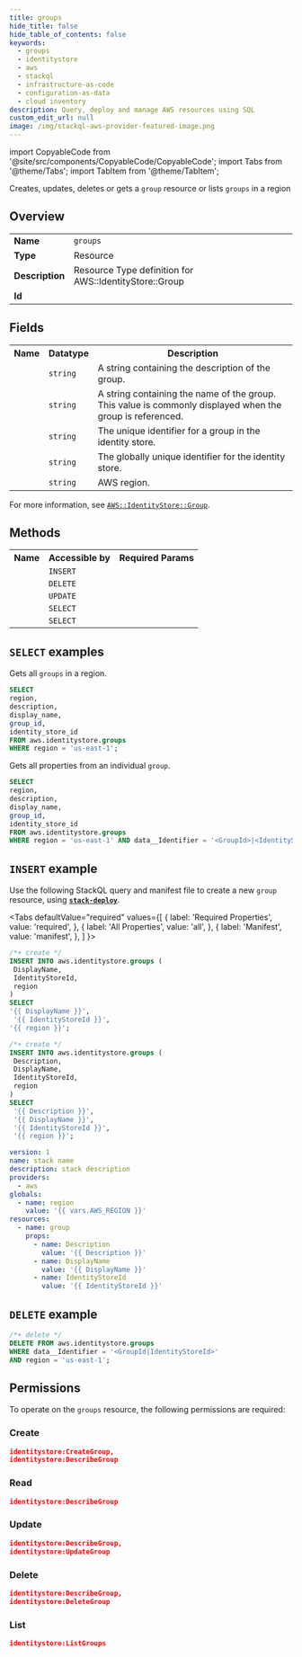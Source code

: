 ```yaml
---
title: groups
hide_title: false
hide_table_of_contents: false
keywords:
  - groups
  - identitystore
  - aws
  - stackql
  - infrastructure-as-code
  - configuration-as-data
  - cloud inventory
description: Query, deploy and manage AWS resources using SQL
custom_edit_url: null
image: /img/stackql-aws-provider-featured-image.png
---
```


import CopyableCode from '@site/src/components/CopyableCode/CopyableCode';
import Tabs from '@theme/Tabs';
import TabItem from '@theme/TabItem';

Creates, updates, deletes or gets a <code>group</code> resource or lists <code>groups</code> in a region

## Overview
<table>
<tbody>
<tr><td><b>Name</b></td><td><code>groups</code></td></tr>
<tr><td><b>Type</b></td><td>Resource</td></tr>
<tr><td><b>Description</b></td><td>Resource Type definition for AWS::IdentityStore::Group</td></tr>
<tr><td><b>Id</b></td><td><CopyableCode code="aws.identitystore.groups" /></td></tr>
</tbody>
</table>

## Fields
<table>
<tbody>
<tr><th>Name</th><th>Datatype</th><th>Description</th></tr><tr><td><CopyableCode code="description" /></td><td><code>string</code></td><td>A string containing the description of the group.</td></tr>
<tr><td><CopyableCode code="display_name" /></td><td><code>string</code></td><td>A string containing the name of the group. This value is commonly displayed when the group is referenced.</td></tr>
<tr><td><CopyableCode code="group_id" /></td><td><code>string</code></td><td>The unique identifier for a group in the identity store.</td></tr>
<tr><td><CopyableCode code="identity_store_id" /></td><td><code>string</code></td><td>The globally unique identifier for the identity store.</td></tr>
<tr><td><CopyableCode code="region" /></td><td><code>string</code></td><td>AWS region.</td></tr>
</tbody>
</table>

For more information, see <a href="https://docs.aws.amazon.com/AWSCloudFormation/latest/UserGuide/aws-resource-identitystore-group.html"><code>AWS::IdentityStore::Group</code></a>.

## Methods

<table>
<tbody>
  <tr>
    <th>Name</th>
    <th>Accessible by</th>
    <th>Required Params</th>
  </tr>
  <tr>
    <td><CopyableCode code="create_resource" /></td>
    <td><code>INSERT</code></td>
    <td><CopyableCode code="IdentityStoreId, DisplayName, region" /></td>
  </tr>
  <tr>
    <td><CopyableCode code="delete_resource" /></td>
    <td><code>DELETE</code></td>
    <td><CopyableCode code="data__Identifier, region" /></td>
  </tr>
  <tr>
    <td><CopyableCode code="update_resource" /></td>
    <td><code>UPDATE</code></td>
    <td><CopyableCode code="data__Identifier, data__PatchDocument, region" /></td>
  </tr>
  <tr>
    <td><CopyableCode code="list_resources" /></td>
    <td><code>SELECT</code></td>
    <td><CopyableCode code="region" /></td>
  </tr>
  <tr>
    <td><CopyableCode code="get_resource" /></td>
    <td><code>SELECT</code></td>
    <td><CopyableCode code="data__Identifier, region" /></td>
  </tr>
</tbody>
</table>

## `SELECT` examples
Gets all <code>groups</code> in a region.
```sql
SELECT
region,
description,
display_name,
group_id,
identity_store_id
FROM aws.identitystore.groups
WHERE region = 'us-east-1';
```
Gets all properties from an individual <code>group</code>.
```sql
SELECT
region,
description,
display_name,
group_id,
identity_store_id
FROM aws.identitystore.groups
WHERE region = 'us-east-1' AND data__Identifier = '<GroupId>|<IdentityStoreId>';
```

## `INSERT` example

Use the following StackQL query and manifest file to create a new <code>group</code> resource, using [__`stack-deploy`__](https://pypi.org/project/stack-deploy/).

<Tabs
    defaultValue="required"
    values={[
      { label: 'Required Properties', value: 'required', },
      { label: 'All Properties', value: 'all', },
      { label: 'Manifest', value: 'manifest', },
    ]
}>
<TabItem value="required">

```sql
/*+ create */
INSERT INTO aws.identitystore.groups (
 DisplayName,
 IdentityStoreId,
 region
)
SELECT 
'{{ DisplayName }}',
 '{{ IdentityStoreId }}',
'{{ region }}';
```
</TabItem>
<TabItem value="all">

```sql
/*+ create */
INSERT INTO aws.identitystore.groups (
 Description,
 DisplayName,
 IdentityStoreId,
 region
)
SELECT 
 '{{ Description }}',
 '{{ DisplayName }}',
 '{{ IdentityStoreId }}',
 '{{ region }}';
```
</TabItem>
<TabItem value="manifest">

```yaml
version: 1
name: stack name
description: stack description
providers:
  - aws
globals:
  - name: region
    value: '{{ vars.AWS_REGION }}'
resources:
  - name: group
    props:
      - name: Description
        value: '{{ Description }}'
      - name: DisplayName
        value: '{{ DisplayName }}'
      - name: IdentityStoreId
        value: '{{ IdentityStoreId }}'

```
</TabItem>
</Tabs>

## `DELETE` example

```sql
/*+ delete */
DELETE FROM aws.identitystore.groups
WHERE data__Identifier = '<GroupId|IdentityStoreId>'
AND region = 'us-east-1';
```

## Permissions

To operate on the <code>groups</code> resource, the following permissions are required:

### Create
```json
identitystore:CreateGroup,
identitystore:DescribeGroup
```

### Read
```json
identitystore:DescribeGroup
```

### Update
```json
identitystore:DescribeGroup,
identitystore:UpdateGroup
```

### Delete
```json
identitystore:DescribeGroup,
identitystore:DeleteGroup
```

### List
```json
identitystore:ListGroups
```

